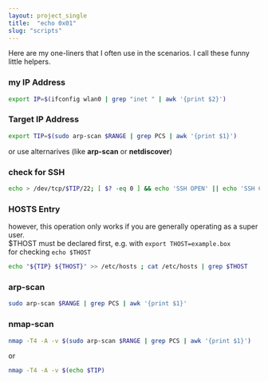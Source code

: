 ```yaml
---
layout: project_single
title:  "echo 0x01"
slug: "scripts"
---
```


Here are my one-liners that I often use in the scenarios. I call these funny little helpers.

### my IP Address
```sh
export IP=$(ifconfig wlan0 | grep "inet " | awk '{print $2}')
```

### Target IP Address
```sh
export TIP=$(sudo arp-scan $RANGE | grep PCS | awk '{print $1}')
```
or use alternarives (like **arp-scan** or **netdiscover**)

### check for SSH
```sh
echo > /dev/tcp/$TIP/22; [ $? -eq 0 ] && echo 'SSH OPEN' || echo 'SSH CLOSED'
```

### HOSTS Entry
however, this operation only works if you are generally operating as a super user.<br>
$THOST must be declared first, e.g. with ```export THOST=example.box```<br>
for checking ```echo $THOST```<br>
```sh
echo "${TIP} ${THOST}" >> /etc/hosts ; cat /etc/hosts | grep $THOST
```

### arp-scan
```sh
sudo arp-scan $RANGE | grep PCS | awk '{print $1}'
```

### nmap-scan
```sh
nmap -T4 -A -v $(sudo arp-scan $RANGE | grep PCS | awk '{print $1}')
```
or
```sh
nmap -T4 -A -v $(echo $TIP)
```
